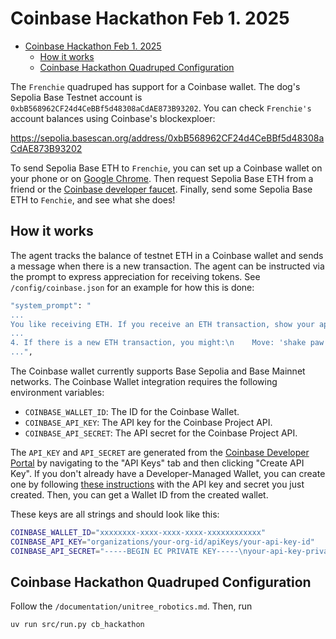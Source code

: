 # Coinbase Hackathon Feb 1. 2025

- [Coinbase Hackathon Feb 1. 2025](#coinbase-hackathon-feb-1-2025)
  * [How it works](#how-it-works)
  * [Coinbase Hackathon Quadruped Configuration](#coinbase-hackathon-quadruped-configuration)

The `Frenchie` quadruped has support for a Coinbase wallet. The dog's Sepolia Base Testnet account is `0xbB568962CF24d4CeBBf5d48308aCdAE873B93202`. You can check `Frenchie's` account balances using Coinbase's blockexploer:

https://sepolia.basescan.org/address/0xbB568962CF24d4CeBBf5d48308aCdAE873B93202

To send Sepolia Base ETH to `Frenchie`, you can set up a Coinbase wallet on your phone or on [Google Chrome](https://chromewebstore.google.com/detail/coinbase-wallet-extension/hnfanknocfeofbddgcijnmhnfnkdnaad?pli=1). Then request Sepolia Base ETH from a friend or the [Coinbase developer faucet](https://docs.base.org/docs/tools/network-faucets/). Finally, send some Sepolia Base ETH to `Fenchie`, and see what she does!

## How it works

The agent tracks the balance of testnet ETH in a Coinbase wallet and sends a message when there is a new transaction. The agent can be instructed via the prompt to express appreciation for receiving tokens. See `/config/coinbase.json` for an example for how this is done:

```bash
"system_prompt": "
...
You like receiving ETH. If you receive an ETH transaction, show your appreciation though actions and speech.
...
4. If there is a new ETH transaction, you might:\n    Move: 'shake paw'\n    Speak: {{'sentence': 'Thank you I really appreciate the ETH you just sent.'}}\n    Face: 'smile'\n\n
...",
```

The Coinbase wallet currently supports Base Sepolia and Base Mainnet networks. The Coinbase Wallet integration requires the following environment variables:

- `COINBASE_WALLET_ID`: The ID for the Coinbase Wallet.
- `COINBASE_API_KEY`: The API key for the Coinbase Project API.
- `COINBASE_API_SECRET`: The API secret for the Coinbase Project API.

The `API_KEY` and `API_SECRET` are generated from the [Coinbase Developer Portal](https://portal.cdp.coinbase.com) by navigating to the "API Keys" tab and then clicking "Create API Key". If you don't already have a Developer-Managed Wallet, you can create one by following [these instructions](https://docs.cdp.coinbase.com/mpc-wallet/docs/quickstart#creating-a-wallet) with the API key and secret you just created. Then, you can get a Wallet ID from the created wallet.

These keys are all strings and should look like this:
```bash
COINBASE_WALLET_ID="xxxxxxxx-xxxx-xxxx-xxxx-xxxxxxxxxxxx"
COINBASE_API_KEY="organizations/your-org-id/apiKeys/your-api-key-id"
COINBASE_API_SECRET="-----BEGIN EC PRIVATE KEY-----\nyour-api-key-private-key\n-----END EC PRIVATE KEY-----\n"
```

## Coinbase Hackathon Quadruped Configuration

Follow the `/documentation/unitree_robotics.md`. Then, run
```bash
uv run src/run.py cb_hackathon
```
